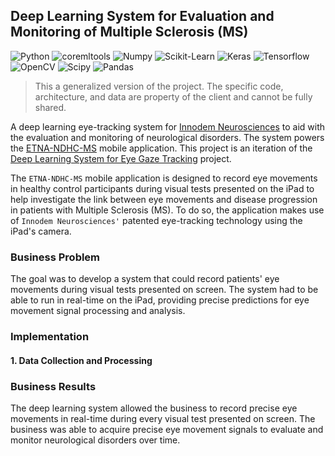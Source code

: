 ## Deep Learning System for Evaluation and Monitoring of Multiple Sclerosis (MS)

![Python](https://img.shields.io/badge/-Python-000000?style=flat&logo=Python)
![coremltools](https://img.shields.io/badge/-coremltools-000000?style=flat&logo=Coremltools)
![Numpy](https://img.shields.io/badge/-Numpy-000000?style=flat&logo=Numpy)
![Scikit-Learn](https://img.shields.io/badge/-Scikit.Learn-000000?style=flat&logo=Scikit-Learn)
![Keras](https://img.shields.io/badge/-Keras-000000?style=flat&logo=Keras)
![Tensorflow](https://img.shields.io/badge/-Tensorflow-000000?style=flat&logo=Tensorflow)
![OpenCV](https://img.shields.io/badge/-OpenCV-000000?style=flat&logo=OpenCV)
![Scipy](https://img.shields.io/badge/-Scipy-000000?style=flat&logo=Scipy)
![Pandas](https://img.shields.io/badge/-Pandas-000000?style=flat&logo=Pandas)

> This a generalized version of the project. The specific code, architecture, and data are property of the client and 
cannot be fully shared.

A deep learning eye-tracking system for [Innodem Neurosciences](https://innodemneurosciences.com/) to aid with the 
evaluation and monitoring of neurological disorders. The system powers the [ETNA-NDHC-MS](
https://apps.apple.com/us/app/etna-ndhc-ms/id1575499467) mobile application. 
This project is an iteration of the [Deep Learning System for Eye Gaze Tracking](
https://github.com/danvargg/danvargg/blob/main/docs/projects/pigio/README.md) project.

The `ETNA-NDHC-MS` mobile application is designed to record eye movements in healthy control participants during visual 
tests presented on the iPad to help investigate the link between eye movements and disease progression in patients with 
Multiple Sclerosis (MS). To do so, the application makes use of `Innodem Neurosciences'` patented eye-tracking technology 
using the iPad's camera.

### Business Problem

The goal was to develop a system that could record patients' eye movements during visual tests presented on screen. 
The system had to be able to run in real-time on the iPad, providing precise predictions for eye movement signal 
processing and analysis.

### Implementation

#### 1. Data Collection and Processing

[//]: # (https://github.com/hugochan/Eye-Tracker)

[//]: # (<img src="https://github.com/danvargg/danvargg/blob/main/docs/projects/pigio/images/data_flow.png">)

### Business Results

The deep learning system allowed the business to record precise eye movements in real-time during every visual test 
presented on screen. The business was able to acquire precise eye movement signals to evaluate and monitor neurological 
disorders over time.
